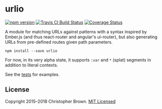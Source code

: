 # urlio

[![npm version](https://badge.fury.io/js/urlio.svg)](https://www.npmjs.com/package/urlio)
[![Travis CI Build Status](https://travis-ci.org/chbrown/urlio.svg)](https://travis-ci.org/chbrown/urlio)
[![Coverage Status](https://coveralls.io/repos/chbrown/urlio/badge.svg)](https://coveralls.io/github/chbrown/urlio)

A module for matching URLs against patterns with a syntax inspired by Ember.js (and thus react-router and angular's ui-router), but also generating URLs from pre-defined routes given path parameters.

    npm install --save urlio

For now, in its very alpha state, it supports `:var` and `*` (splat) segments in addition to literal contexts.

See the [tests](test/index.ts) for examples.


## License

Copyright 2015–2018 Christopher Brown.
[MIT Licensed](http://chbrown.github.io/licenses/MIT/#2015-2018)
